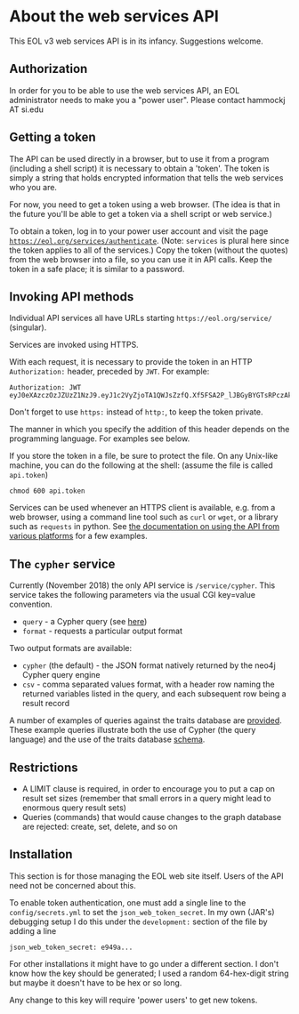 # About the web services API

This EOL v3 web services API is in its infancy.  Suggestions welcome.

## Authorization

In order for you to be able to use the web services API, an EOL
administrator needs to make you a "power user". Please contact hammockj AT si.edu

## Getting a token

The API can be used directly in a browser, but to use it from a
program (including a shell script) it is necessary to obtain a
'token'.  The token is simply a string that holds encrypted information
that tells the web services who you are.

For now, you need to get a token using a web browser.  (The idea is
that in the future you'll be able to get a token via a shell script or
web service.)

To obtain a token, log in to your power user account and visit the page
[`https://eol.org/services/authenticate`](https://eol.org/services/authenticate).
(Note: `services` is plural here since the token applies to all of the
services.)  Copy the token (without the quotes) from the web browser
into a file, so you can use it in API calls.  Keep the token in a safe
place; it is similar to a password.

## Invoking API methods

Individual API services all have URLs starting `https://eol.org/service/` (singular).

Services are invoked using HTTPS.

With each request, it is necessary to provide the token in an HTTP
`Authorization:` header, preceded by `JWT`.  For example:

    Authorization: JWT eyJ0eXAzczOzJZUzZ1NzJ9.eyJ1c2VyZjoTA1QWJsZzfQ.Xf5FSA2P_lJBGyBYGTsRPczAkg

Don't forget to use `https:` instead of `http:`, to keep the token private.

The manner in which you specify the addition of this header depends on
the programming language.  For examples see below.

If you store the token in a file, be sure to protect the file.  On any
Unix-like machine, you can do the following at the shell: (assume the
file is called `api.token`)

    chmod 600 api.token

Services can be used whenever an HTTPS client is available, e.g. from
a web browser, using a command line tool such as `curl` or `wget`, or
a library such as `requests` in python.  See [the documentation on
using the API from various platforms](api-access.md) for a few
examples.

## The `cypher` service

Currently (November 2018) the only API service is `/service/cypher`.
This service takes the following parameters via the usual CGI
key=value convention.

 - `query` - a Cypher query (see [here](https://neo4j.com/docs/developer-manual/current/cypher/))
 - `format` - requests a particular output format

Two output formats are available:

 - `cypher` (the default) - the JSON format natively returned by the neo4j Cypher query engine
 - `csv` - comma separated values format, with a header row naming the returned variables listed in the query, and each subsequent row being a result record

A number of examples of queries against the traits database are
[provided](query-examples.md).
These example queries illustrate both the use of Cypher (the query
language) and the use of the traits database [schema](trait-schema.md).


## Restrictions

* A LIMIT clause is required, in order to encourage you to put a cap on
  result set sizes (remember that small errors in a query might lead to 
  enormous query result sets)
* Queries (commands) that would cause changes to the graph database
  are rejected: create, set, delete, and so on


## Installation

This section is for those managing the EOL web site itself.  Users of
the API need not be concerned about this.

To enable token authentication, one must add a single line to the
`config/secrets.yml` to set the `json_web_token_secret`.
In my own (JAR's) debugging setup I do this under the `development:`
section of the file by adding a line

    json_web_token_secret: e949a...

For other installations it might have to go under a different section.
I don't know how the key should be generated; I used a random
64-hex-digit string but maybe it doesn't have to be hex or so long.

Any change to this key will require 'power users' to get new tokens.

